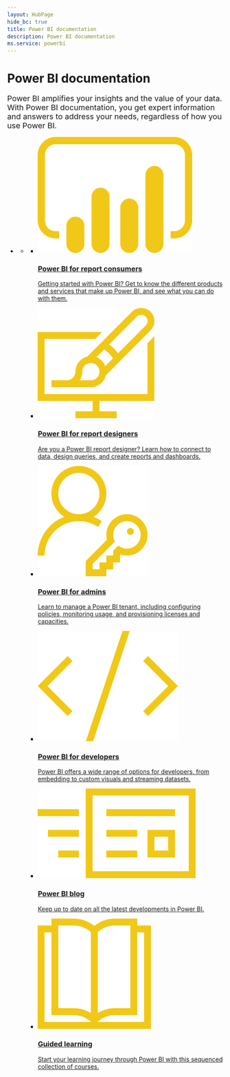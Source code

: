 ```yaml
---
layout: HubPage
hide_bc: true
title: Power BI documentation
description: Power BI documentation
ms.service: powerbi
---
```

<div id="main" class="v2">
    <div class="container">
        <h1>Power BI documentation</h1>
        <p style="font-size: 1.12rem;margin-bottom: 1rem;">Power BI amplifies your insights and the value of your data. With Power BI documentation, you get expert information and answers to address your needs, regardless of how you use Power BI.</p>
        <ul class="pivots">
            <li>
                <a href="#home"></a>
                <ul id="home">
                    <li>
                        <a href="#home-all"></a>
                        <ul id="home-all" class="cardsA">
                            <li>
                                <a href="consumer/power-bi-consumer-landing.md">
                                    <div class="cardSize">
                                        <div class="cardPadding">
                                            <div class="card">
                                                <div class="cardImageOuter">
                                                    <div class="cardImage">
                                                        <img src="./media/index/powerbi-4x_ea1e-01-resized-with-ratio.svg" alt="" />
                                                    </div>
                                                </div>
                                                <div class="cardText">
                                                    <h3>Power BI for report consumers</h3>
                                                    <p>Getting started with Power BI? Get to know the different products and services that make up Power BI, and see what you can do with them.</p>
                                                </div>
                                            </div>
                                        </div>
                                    </div>
                                </a>
                            </li>
                            <li>
                                <a href="power-bi-creator-landing.md">
                                    <div class="cardSize">
                                        <div class="cardPadding">
                                            <div class="card">
                                                <div class="cardImageOuter">
                                                    <div class="cardImage">
                                                        <img src="./media/index/power-bi-4x-Design_E771.svg" alt="" />
                                                    </div>
                                                </div>
                                                <div class="cardText">
                                                    <h3>Power BI for report designers</h3>
                                                    <p>Are you a Power BI report designer? Learn how to connect to data, design queries, and create reports and dashboards.</p>
                                                </div>
                                            </div>
                                        </div>
                                    </div>
                                </a>
                            </li>
                            <li>
                                <a href="service-admin-administering-power-bi-in-your-organization.md">
                                    <div class="cardSize">
                                        <div class="cardPadding">
                                            <div class="card">
                                                <div class="cardImageOuter">
                                                    <div class="cardImage">
                                                        <img src="./media/index/power-bi-4x-Admin_F286.svg" alt="" />
                                                    </div>
                                                </div>
                                                <div class="cardText">
                                                    <h3>Power BI for admins</h3>
                                                    <p>Learn to manage a Power BI tenant, including configuring policies, monitoring usage, and provisioning licenses and capacities.</p>
                                                </div>
                                            </div>
                                        </div>
                                    </div>
                                </a>
                            </li>
                            <li>
                                <a href="developer/what-can-you-do.md">
                                    <div class="cardSize">
                                        <div class="cardPadding">
                                            <div class="card">
                                                <div class="cardImageOuter">
                                                    <div class="cardImage">
                                                        <img src="./media/index/power-bi-4x-Developer_ECCE.svg" alt="" />
                                                    </div>
                                                </div>
                                                <div class="cardText">
                                                    <h3>Power BI for developers</h3>
                                                    <p>Power BI offers a wide range of options for developers, from embedding to custom visuals and streaming datasets.</p>
                                                </div>
                                            </div>
                                        </div>
                                    </div>
                                </a>
                            </li>
                            <li>
                                <a href="https://powerbi.microsoft.com/blog/">
                                    <div class="cardSize">
                                        <div class="cardPadding">
                                            <div class="card">
                                                <div class="cardImageOuter">
                                                    <div class="cardImage">
                                                        <img src="./media/index/power-bi-4x-Blog_E1D7.svg" alt="" />
                                                    </div>
                                                </div>
                                                <div class="cardText">
                                                    <h3>Power BI blog</h3>
                                                    <p>Keep up to date on all the latest developments in Power BI.</p>
                                                </div>
                                            </div>
                                        </div>
                                    </div>
                                </a>
                            </li>
                            <li>
                                <a href="guided-learning/index.md">
                                    <div class="cardSize">
                                        <div class="cardPadding">
                                            <div class="card">
                                                <div class="cardImageOuter">
                                                    <div class="cardImage">
                                                        <img src="./media/index/power-bi-4x-GuidedLearning_E736.svg" alt="" />
                                                    </div>
                                                </div>
                                                <div class="cardText">
                                                    <h3>Guided learning</h3>
                                                    <p>Start your learning journey through Power BI with this sequenced collection of courses.</p>
                                                </div>
                                            </div>
                                        </div>
                                    </div>
                                </a>
                            </li>
                        </ul>
                    </li>
                </ul>
            </li>
        </ul>
    </div>
</div>